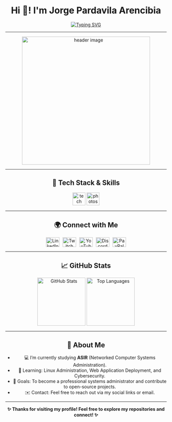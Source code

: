 <div align="center">

# Hi 👋! I'm Jorge Pardavila Arencibia

[![Typing SVG](https://readme-typing-svg.demolab.com?font=Fira+Code&size=24&pause=1000&color=2196F3&center=true&vCenter=true&multiline=true&width=750&lines=Passionate+about+technology+%F0%9F%92%BB+and+problem-solving!;ASIR+Student+%7C+System+Administrator+in+training!;Always+learning%2C+always+improving)](https://git.io/typing-svg)

---

<div align="center">
  <img height="400" src="https://i.imgur.com/y3Nnpy5.png" alt="header image"/>
</div>

---

## 🔧 Tech Stack & Skills

<div align="center">
  <img src="https://skillicons.dev/icons?i=js,html,pymysql,nginx,php,apache" height="40" alt="tech stack" />
  <img src="https://cdn.simpleicons.org/adobephotoshop/31A8FF" height="40" alt="photoshop logo"  />
</div>

---

## 🌍 Connect with Me

<div align="center" style="display: flex; justify-content: center; align-items: center; gap: 10px;">
  <a href="https://www.linkedin.com/in/jorgepardavilaarencibia" target="_blank">
    <img src="https://raw.githubusercontent.com/maurodesouza/profile-readme-generator/master/src/assets/icons/social/linkedin/default.svg" width="42" height="30" alt="LinkedIn logo"  />
  </a>
  <a href="https://www.twitch.tv/IAmErthad" target="_blank">
    <img src="https://raw.githubusercontent.com/maurodesouza/profile-readme-generator/master/src/assets/icons/social/twitch/default.svg" width="42" height="30" alt="Twitch logo"  />
  </a>
  <a href="https://www.youtube.com/c/Erthad" target="_blank">
    <img src="https://raw.githubusercontent.com/maurodesouza/profile-readme-generator/master/src/assets/icons/social/youtube/default.svg" width="42" height="30" alt="YouTube logo"  />
  </a>
  <a href="https://discord.gg/edgehosting" target="_blank">
    <img src="https://raw.githubusercontent.com/maurodesouza/profile-readme-generator/master/src/assets/icons/social/discord/default.svg" width="42" height="30" alt="Discord logo"  />
  </a>
  <a href="https://www.paypal.com/paypalme/edgehostinges" target="_blank">
    <img src="https://raw.githubusercontent.com/maurodesouza/profile-readme-generator/master/src/assets/icons/social/paypal/default.svg" width="42" height="30" alt="PayPal logo"  />
  </a>
</div>

---

## 📈 GitHub Stats

<div align="center">
  <img height="150" src="https://github-readme-stats.vercel.app/api?username=jorgepardavila&show_icons=true&theme=radical" alt="GitHub Stats"/>
  <img height="150" src="https://github-readme-stats.vercel.app/api/top-langs/?username=jorgepardavila&layout=compact&theme=radical" alt="Top Languages"/>
</div>

---

## 🚀 About Me

- 💻 I’m currently studying **ASIR** (Networked Computer Systems Administration).
- 🌱 Learning: Linux Administration, Web Application Deployment, and Cybersecurity.
- 🎯 Goals: To become a professional systems administrator and contribute to open-source projects.
- ✉️ Contact: Feel free to reach out via my social links or email.

---

<div align="center">
  <strong>✨ Thanks for visiting my profile! Feel free to explore my repositories and connect! ✨</strong>
</div>
</div>
